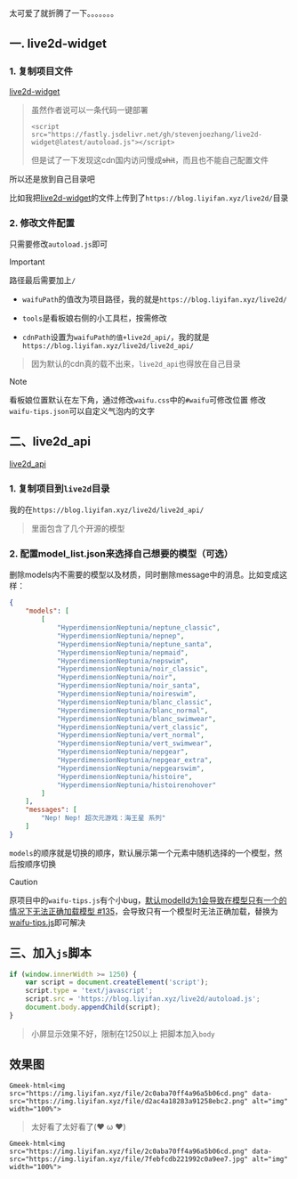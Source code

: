 太可爱了就折腾了一下。。。。。。。

## 一. live2d-widget

### 1. 复制项目文件

[live2d-widget](https://github.com/stevenjoezhang/live2d-widget/tree/master)

> 虽然作者说可以一条代码一键部署
> ```
> <script src="https://fastly.jsdelivr.net/gh/stevenjoezhang/live2d-widget@latest/autoload.js"></script>
> ```
> 但是试了一下发现这cdn国内访问慢成~~shit~~，而且也不能自己配置文件

所以还是放到自己目录吧

比如我把[live2d-widget](https://github.com/stevenjoezhang/live2d-widget/tree/master)的文件上传到了`https://blog.liyifan.xyz/live2d/`目录

### 2. 修改文件配置

只需要修改`autoload.js`即可

> [!IMPORTANT]
> 路径最后需要加上`/`

- `waifuPath`的值改为项目路径，我的就是`https://blog.liyifan.xyz/live2d/`

- `tools`是看板娘右侧的小工具栏，按需修改

- `cdnPath`设置为`waifuPath的值+live2d_api/`，我的就是`https://blog.liyifan.xyz/live2d/live2d_api/`
> 因为默认的cdn真的载不出来，`live2d_api`也得放在自己目录

> [!NOTE]
> 看板娘位置默认在左下角，通过修改`waifu.css`中的`#waifu`可修改位置
> 修改`waifu-tips.json`可以自定义气泡内的文字

## 二、live2d_api

[live2d_api](https://github.com/fghrsh/live2d_api)

### 1. 复制项目到`live2d`目录

我的在`https://blog.liyifan.xyz/live2d/live2d_api/`

> 里面包含了几个开源的模型

### 2. 配置model_list.json来选择自己想要的模型（可选）
删除models内不需要的模型以及材质，同时删除message中的消息。比如变成这样：

```json
{
    "models": [
        [
            "HyperdimensionNeptunia/neptune_classic",
            "HyperdimensionNeptunia/nepnep",
            "HyperdimensionNeptunia/neptune_santa",
            "HyperdimensionNeptunia/nepmaid",
            "HyperdimensionNeptunia/nepswim",
            "HyperdimensionNeptunia/noir_classic",
            "HyperdimensionNeptunia/noir",
            "HyperdimensionNeptunia/noir_santa",
            "HyperdimensionNeptunia/noireswim",
            "HyperdimensionNeptunia/blanc_classic",
            "HyperdimensionNeptunia/blanc_normal",
            "HyperdimensionNeptunia/blanc_swimwear",
            "HyperdimensionNeptunia/vert_classic",
            "HyperdimensionNeptunia/vert_normal",
            "HyperdimensionNeptunia/vert_swimwear",
            "HyperdimensionNeptunia/nepgear",
            "HyperdimensionNeptunia/nepgear_extra",
            "HyperdimensionNeptunia/nepgearswim",
            "HyperdimensionNeptunia/histoire",
            "HyperdimensionNeptunia/histoirenohover"
        ]
    ],
    "messages": [
        "Nep! Nep! 超次元游戏：海王星 系列"
    ]
}
```

`models`的顺序就是切换的顺序，默认展示第一个元素中随机选择的一个模型，然后按顺序切换

> [!CAUTION]
> 原项目中的`waifu-tips.js`有个小bug，[默认modelId为1会导致在模型只有一个的情况下无法正确加载模型 #135](https://github.com/stevenjoezhang/live2d-widget/issues/135)，会导致只有一个模型时无法正确加载，替换为[waifu-tips.js](https://blog.liyifan.xyz/live2d/waifu-tips.js)即可解决


## 三、加入`js`脚本

```js
if (window.innerWidth >= 1250) {
    var script = document.createElement('script');
    script.type = 'text/javascript';
    script.src = 'https://blog.liyifan.xyz/live2d/autoload.js';
    document.body.appendChild(script);
}
```
> 小屏显示效果不好，限制在1250以上
> 把脚本加入`body`

## 效果图

`Gmeek-html<img src="https://img.liyifan.xyz/file/2c0aba70ff4a96a5b06cd.png" data-src="https://img.liyifan.xyz/file/d2ac4a18283a91258ebc2.png" alt="img" width="100%">`
> 太好看了太好看了(❤️ ω ❤️)

`Gmeek-html<img src="https://img.liyifan.xyz/file/2c0aba70ff4a96a5b06cd.png" data-src="https://img.liyifan.xyz/file/7febfcdb221992c0a9ee7.jpg" alt="img" width="100%">`

